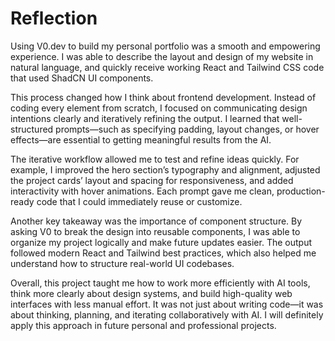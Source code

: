 # Reflection

Using V0.dev to build my personal portfolio was a smooth and empowering experience. I was able to describe the layout and design of my website in natural language, and quickly receive working React and Tailwind CSS code that used ShadCN UI components.

This process changed how I think about frontend development. Instead of coding every element from scratch, I focused on communicating design intentions clearly and iteratively refining the output. I learned that well-structured prompts—such as specifying padding, layout changes, or hover effects—are essential to getting meaningful results from the AI.

The iterative workflow allowed me to test and refine ideas quickly. For example, I improved the hero section’s typography and alignment, adjusted the project cards’ layout and spacing for responsiveness, and added interactivity with hover animations. Each prompt gave me clean, production-ready code that I could immediately reuse or customize.

Another key takeaway was the importance of component structure. By asking V0 to break the design into reusable components, I was able to organize my project logically and make future updates easier. The output followed modern React and Tailwind best practices, which also helped me understand how to structure real-world UI codebases.

Overall, this project taught me how to work more efficiently with AI tools, think more clearly about design systems, and build high-quality web interfaces with less manual effort. It was not just about writing code—it was about thinking, planning, and iterating collaboratively with AI. I will definitely apply this approach in future personal and professional projects.
